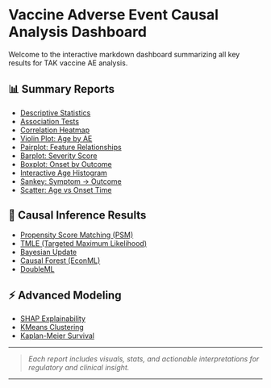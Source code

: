 
# Vaccine Adverse Event Causal Analysis Dashboard

Welcome to the interactive markdown dashboard summarizing all key results for TAK vaccine AE analysis.

## 📊 **Summary Reports**

- [Descriptive Statistics](descriptive_stats.md)
- [Association Tests](association_stats.md)
- [Correlation Heatmap](correlation_heatmap_interpretation.md)
- [Violin Plot: Age by AE](age_violin_interpretation.md)
- [Pairplot: Feature Relationships](feature_pairplot_interpretation.md)
- [Barplot: Severity Score](ae_rates_bar_interpretation.md)
- [Boxplot: Onset by Outcome](onset_boxplot_interpretation.md)
- [Interactive Age Histogram](age_histogram_interpretation.md)
- [Sankey: Symptom → Outcome](sankey_interpretation.md)
- [Scatter: Age vs Onset Time](interactive_scatter_interpretation.md)

## 🧬 **Causal Inference Results**

- [Propensity Score Matching (PSM)](psm_summary.md)
- [TMLE (Targeted Maximum Likelihood)](tmle_summary.md)
- [Bayesian Update](bayesian_update_interpretation.md)
- [Causal Forest (EconML)](causal_forest_summary.md)
- [DoubleML](doubleml_summary.md)


## ⚡ **Advanced Modeling**

- [SHAP Explainability](shap_summary_interpretation.md)
- [KMeans Clustering](#)
- [Kaplan-Meier Survival](kaplan_meier_interpretation.md)

---

> _Each report includes visuals, stats, and actionable interpretations for regulatory and clinical insight._

---
